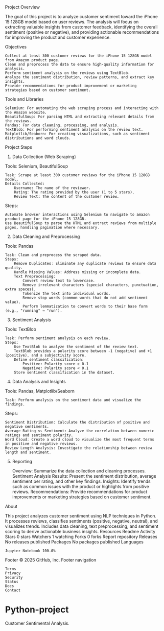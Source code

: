 Project Overview

The goal of this project is to analyze customer sentiment toward the iPhone 15 128GB model based on user reviews. The analysis will focus on extracting valuable insights from customer feedback, identifying the overall sentiment (positive or negative), and providing actionable recommendations for improving the product and customer experience.

Objectives

    Collect at least 300 customer reviews for the iPhone 15 128GB model from Amazon product page.
    Clean and preprocess the data to ensure high-quality information for analysis.
    Perform sentiment analysis on the reviews using TextBlob.
    Analyze the sentiment distribution, review patterns, and extract key insights.
    Provide recommendations for product improvement or marketing strategies based on customer sentiment.

Tools and Libraries

    Selenium: For automating the web scraping process and interacting with the Amazon website.
    BeautifulSoup: For parsing HTML and extracting relevant details from the reviews.
    Pandas: For data cleaning, processing, and analysis.
    TextBlob: For performing sentiment analysis on the review text.
    Matplotlib/Seaborn: For creating visualizations, such as sentiment distributions and word clouds.

Project Steps
1. Data Collection (Web Scraping)

Tools: Selenium, BeautifulSoup

    Task: Scrape at least 300 customer reviews for the iPhone 15 128GB model.
    Details Collected:
        Username: The name of the reviewer.
        Rating: The rating provided by the user (1 to 5 stars).
        Review Text: The content of the customer review.

Steps:

    Automate browser interactions using Selenium to navigate to amazon product page for the iPhone 15 128GB.
    Use BeautifulSoup to parse the HTML and extract reviews from multiple pages, handling pagination where necessary.

2. Data Cleaning and Preprocessing

Tools: Pandas

    Task: Clean and preprocess the scraped data.
    Steps:
        Remove Duplicates: Eliminate any duplicate reviews to ensure data quality.
        Handle Missing Values: Address missing or incomplete data.
        Text Preprocessing:
            Convert review text to lowercase.
            Remove irrelevant characters (special characters, punctuation, extra spaces).
            Tokenize the text into individual words.
            Remove stop words (common words that do not add sentiment value).
            Perform lemmatization to convert words to their base form (e.g., "running" → "run").

3. Sentiment Analysis

Tools: TextBlob

    Task: Perform sentiment analysis on each review.
    Steps:
        Use TextBlob to analyze the sentiment of the review text.
        TextBlob provides a polarity score between -1 (negative) and +1 (positive), and a subjectivity score.
        Define sentiment classification:
            Positive: Polarity score ≥ 0.1
            Negative: Polarity score < 0.1
        Store sentiment classification in the dataset.

4. Data Analysis and Insights

Tools: Pandas, Matplotlib/Seaborn

    Task: Perform analysis on the sentiment data and visualize the findings.

Steps:

    Sentiment Distribution: Calculate the distribution of positive and negative sentiments.
    Average Rating vs Sentiment: Analyze the correlation between numeric ratings and sentiment polarity.
    Word Cloud: Create a word cloud to visualize the most frequent terms in positive and negative reviews.
    Review Length Analysis: Investigate the relationship between review length and sentiment.

5. Reporting

    Overview: Summarize the data collection and cleaning processes.
    Sentiment Analysis Results: Present the sentiment distribution, average sentiment per rating, and other key findings.
    Insights: Identify trends such as common issues with the product or highlights from positive reviews.
    Recommendations: Provide recommendations for product improvements or marketing strategies based on customer sentiment.

About

This project analyzes customer sentiment using NLP techniques in Python. It processes reviews, classifies sentiments (positive, negative, neutral), and visualizes trends. Includes data cleaning, text preprocessing, and sentiment scoring to derive actionable business insights.
Resources
Readme
Activity
Stars
0 stars
Watchers
1 watching
Forks
0 forks
Report repository
Releases
No releases published
Packages
No packages published
Languages

    Jupyter Notebook 100.0% 

Footer
© 2025 GitHub, Inc.
Footer navigation

    Terms
    Privacy
    Security
    Status
    Docs
    Contact

# Python-project
Customer Sentimental Analysis.
